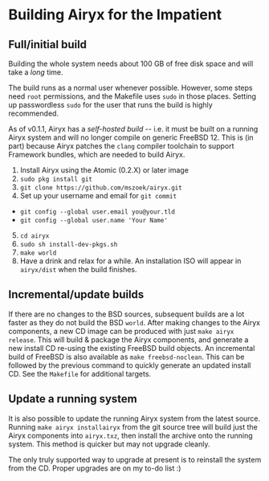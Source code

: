 # Building Airyx for the Impatient

## Full/initial build
Building the whole system needs about 100 GB of free disk space and will take a _long_ time.

The build runs as a normal user whenever possible. However, some steps need `root` permissions, and the Makefile uses `sudo` in those places. Setting up passwordless `sudo` for the user that runs the build is highly recommended. 

As of v0.1.1, Airyx has a _self-hosted build_ -- i.e. it must be built on a running Airyx system and will no longer compile on generic FreeBSD 12. This is (in part) because Airyx patches the `clang` compiler toolchain to support Framework bundles, which are needed to build Airyx.

1. Install Airyx using the Atomic (0.2.X) or later image
2. `sudo pkg install git`
3. `git clone https://github.com/mszoek/airyx.git`
4. Set up your username and email for `git commit`
 * `git config --global user.email you@your.tld`
 * `git config --global user.name 'Your Name'`
5. `cd airyx`
6. `sudo sh install-dev-pkgs.sh`
7. `make world`
8. Have a drink and relax for a while. An installation ISO will appear in `airyx/dist` when the build finishes. 

## Incremental/update builds
If there are no changes to the BSD sources, subsequent builds are a lot faster as they do not build the BSD `world`. After making changes to the Airyx components, a new CD image can be produced with just `make airyx release`. This will build & package the Airyx components, and generate a new install CD re-using the existing FreeBSD build objects. An incremental build of FreeBSD is also available as `make freebsd-noclean`. This can be followed by the previous command to quickly generate an updated install CD. See the `Makefile` for additional targets.

## Update a running system
It is also possible to update the running Airyx system from the latest source. Running `make airyx installairyx` from the git source tree will build just the Airyx components into `airyx.txz`, then install the archive onto the running system. This method is quicker but may not upgrade cleanly.

The only truly supported way to upgrade at present is to reinstall the system from the CD. Proper upgrades are on my to-do list :)
